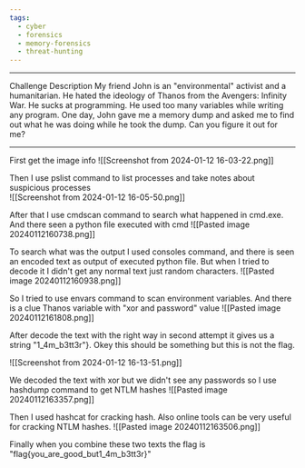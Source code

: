 ```yaml
---
tags:
  - cyber
  - forensics
  - memory-forensics
  - threat-hunting
---
```


------------
Challenge Description
My friend John is an "environmental" activist and a humanitarian. He hated the ideology of Thanos from the Avengers: Infinity War. He sucks at programming. He used too many variables while writing any program. One day, John gave me a memory dump and asked me to find out what he was doing while he took the dump. Can you figure it out for me?

----------------------------

First get the image info
![[Screenshot from 2024-01-12 16-03-22.png]]

Then I use pslist command to list processes and take notes about suspicious processes  
![[Screenshot from 2024-01-12 16-05-50.png]]

After that I use cmdscan command to search what happened in cmd.exe. And there seen a python file executed with cmd
![[Pasted image 20240112160738.png]]

To search what was the output I used consoles command, and there is seen an encoded text as output of executed python file. But when I tried to decode it I didn't get any normal text just random characters. 
![[Pasted image 20240112160938.png]]

So I tried to use envars command to scan environment variables. And there is a clue Thanos variable with "xor and password" value
![[Pasted image 20240112161808.png]]

After decode the text with the right way in second attempt it gives us a string "1_4m_b3tt3r"}. Okey this should be something but this is not the flag. 

![[Screenshot from 2024-01-12 16-13-51.png]]

We decoded the text with xor but we didn't see any passwords so I use hashdump command to get NTLM hashes
![[Pasted image 20240112163357.png]]

Then I used hashcat for cracking hash. Also online tools can be very useful for cracking NTLM hashes.
![[Pasted image 20240112163506.png]]

Finally when you combine these two texts the flag is "flag{you_are_good_but1_4m_b3tt3r}"